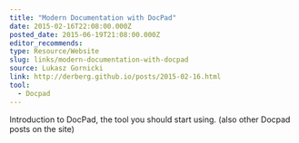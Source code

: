 ```yaml
---
title: "Modern Documentation with DocPad"
date: 2015-02-16T22:08:00.000Z
posted_date: 2015-06-19T21:08:00.000Z
editor_recommends:
type: Resource/Website
slug: links/modern-documentation-with-docpad
source: Lukasz Gornicki
link: http://derberg.github.io/posts/2015-02-16.html
tool:
  - Docpad
---
```

Introduction to DocPad, the tool you should start using. (also other Docpad posts on the site)



